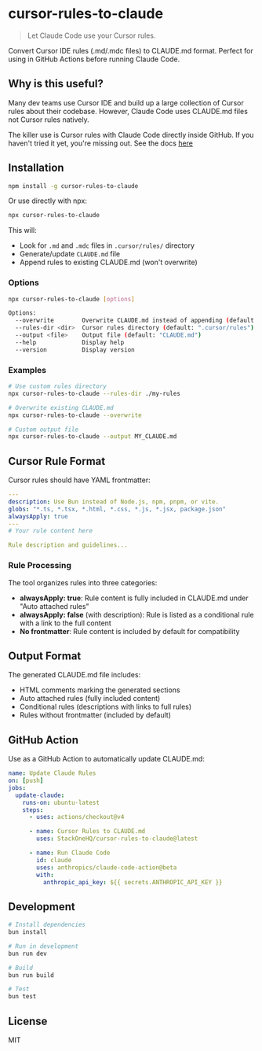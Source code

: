 # cursor-rules-to-claude

> Let Claude Code use your Cursor rules.

Convert Cursor IDE rules (.md/.mdc files) to CLAUDE.md format. Perfect for using in GitHub Actions before running Claude Code.

## Why is this useful?

Many dev teams use Cursor IDE and build up a large collection of Cursor rules about their codebase. However, Claude Code uses CLAUDE.md files not Cursor rules natively.

The killer use is Cursor rules with Claude Code directly inside GitHub. If you haven't tried it yet, you're missing out. See the docs [here](https://docs.anthropic.com/en/docs/claude-code/github-actions)

## Installation

```bash
npm install -g cursor-rules-to-claude
```

Or use directly with npx:

```bash
npx cursor-rules-to-claude
```

This will:

- Look for `.md` and `.mdc` files in `.cursor/rules/` directory
- Generate/update `CLAUDE.md` file
- Append rules to existing CLAUDE.md (won't overwrite)

### Options

```bash
npx cursor-rules-to-claude [options]

Options:
  --overwrite        Overwrite CLAUDE.md instead of appending (default: false)
  --rules-dir <dir>  Cursor rules directory (default: ".cursor/rules")
  --output <file>    Output file (default: "CLAUDE.md")
  --help             Display help
  --version          Display version
```

### Examples

```bash
# Use custom rules directory
npx cursor-rules-to-claude --rules-dir ./my-rules

# Overwrite existing CLAUDE.md
npx cursor-rules-to-claude --overwrite

# Custom output file
npx cursor-rules-to-claude --output MY_CLAUDE.md
```

## Cursor Rule Format

Cursor rules should have YAML frontmatter:

```yaml
---
description: Use Bun instead of Node.js, npm, pnpm, or vite.
globs: "*.ts, *.tsx, *.html, *.css, *.js, *.jsx, package.json"
alwaysApply: true
---
# Your rule content here

Rule description and guidelines...
```

### Rule Processing

The tool organizes rules into three categories:

- **alwaysApply: true**: Rule content is fully included in CLAUDE.md under "Auto attached rules"
- **alwaysApply: false** (with description): Rule is listed as a conditional rule with a link to the full content
- **No frontmatter**: Rule content is included by default for compatibility

## Output Format

The generated CLAUDE.md file includes:

- HTML comments marking the generated sections
- Auto attached rules (fully included content)
- Conditional rules (descriptions with links to full rules)
- Rules without frontmatter (included by default)

## GitHub Action

Use as a GitHub Action to automatically update CLAUDE.md:

```yaml
name: Update Claude Rules
on: [push]
jobs:
  update-claude:
    runs-on: ubuntu-latest
    steps:
      - uses: actions/checkout@v4

      - name: Cursor Rules to CLAUDE.md
        uses: StackOneHQ/cursor-rules-to-claude@latest

      - name: Run Claude Code
        id: claude
        uses: anthropics/claude-code-action@beta
        with:
          anthropic_api_key: ${{ secrets.ANTHROPIC_API_KEY }}
```

## Development

```bash
# Install dependencies
bun install

# Run in development
bun run dev

# Build
bun run build

# Test
bun test
```

## License

MIT
